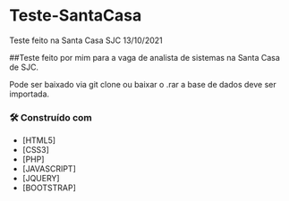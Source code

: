 # Teste-SantaCasa
Teste feito na Santa Casa SJC 13/10/2021


##Teste feito por mim para a vaga de analista de sistemas na Santa Casa de SJC.

Pode ser baixado via git clone ou baixar o .rar
a base de dados deve ser importada.

### 🛠️ Construído com

* [HTML5]
* [CSS3]
* [PHP]
* [JAVASCRIPT]
* [JQUERY]
* [BOOTSTRAP]

